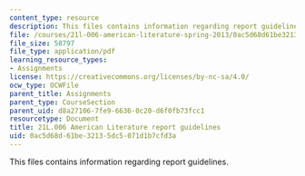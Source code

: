 ```yaml
---
content_type: resource
description: This files contains information regarding report guidelines.
file: /courses/21l-006-american-literature-spring-2013/0ac5d68d61be32135dc5071d1b7cfd3a_MIT21L_006S13_reportguide.pdf
file_size: 58797
file_type: application/pdf
learning_resource_types:
- Assignments
license: https://creativecommons.org/licenses/by-nc-sa/4.0/
ocw_type: OCWFile
parent_title: Assignments
parent_type: CourseSection
parent_uid: d8a27106-7fe9-6636-0c20-d6f0fb73fcc1
resourcetype: Document
title: 21L.006 American Literature report guidelines
uid: 0ac5d68d-61be-3213-5dc5-071d1b7cfd3a
---
```

This files contains information regarding report guidelines.